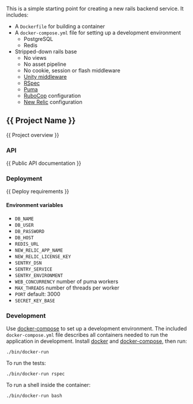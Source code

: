 This is a simple starting point for creating a new rails backend service. It
includes:

- A `Dockerfile` for building a container
- A `docker-compose.yml` file for setting up a development environment
  - PostgreSQL
  - Redis
- Stripped-down rails base
  - No views
  - No asset pipeline
  - No cookie, session or flash middleware
  - [Unity middleware](https://github.com/pocket-playlab/unity-middleware)
  - [RSpec](https://github.com/rspec/rspec-rails)
  - [Puma](https://github.com/puma/puma)
  - [RuboCop](https://github.com/bbatsov/rubocop) configuration
  - [New Relic](http://newrelic.com/) configuration


{{ Project Name }}
------------------

{{ Project overview }}


### API

{{ Public API documentation }}


### Deployment

{{ Deploy requirements }}

#### Environment variables

- `DB_NAME`
- `DB_USER`
- `DB_PASSWORD`
- `DB_HOST`
- `REDIS_URL`
- `NEW_RELIC_APP_NAME`
- `NEW_RELIC_LICENSE_KEY`
- `SENTRY_DSN`
- `SENTRY_SERVICE`
- `SENTRY_ENVIRONMENT`
- `WEB_CONCURRENCY` number of puma workers
- `MAX_THREADS` number of threads per worker
- `PORT` default: 3000
- `SECRET_KEY_BASE`


### Development

Use [docker-compose][compose] to set up a development environment. The included
`docker-compose.yml` file describes all containers needed to run the application
in development. Install [docker][install-docker] and
[docker-compose][install-compose], then run:

    ./bin/docker-run

To run the tests:

    ./bin/docker-run rspec

To run a shell inside the container:

    ./bin/docker-run bash


[compose]:         https://docs.docker.com/compose/
[install-docker]:  https://docs.docker.com/installation/
[install-compose]: https://docs.docker.com/compose/install/
